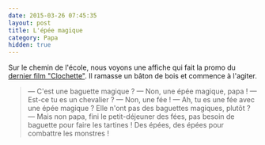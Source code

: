 ```yaml
---
date: 2015-03-26 07:45:35
layout: post
title: L'épée magique
category: Papa
hidden: true
---
```


Sur le chemin de l'école, nous voyons une affiche qui fait la promo du [dernier film "Clochette"](http://www.papacube.com/2015/03/clochette-et-la-creature-legendaire.html). Il ramasse un bâton de bois et commence à l'agiter.

> — C'est une baguette magique ?
> — Non, une épée magique, papa !
> — Est-ce tu es un chevalier ?
> — Non, une fée !
> — Ah, tu es une fée avec une épée magique ? Elle n'ont pas des baguettes magiques, plutôt ?
> — Mais non papa, fini le petit-déjeuner des fées, pas besoin de baguette pour faire les tartines ! Des épées, des épées pour combattre les monstres !

